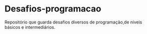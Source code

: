 # Desafios-programacao
Repositório que guarda desafios diversos de programação,de níveis básicos e intermediários.
